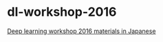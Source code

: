 # dl-workshop-2016
[Deep learning workshop 2016 materials in Japanese](//kyamagu.github.io/dl-workshop-2016/)
